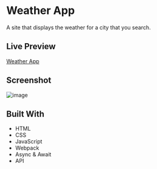 # Weather App

A site that displays the weather for a city that you search.

## Live Preview

[Weather App](https://28goo.github.io/Weather-App/)

## Screenshot

![image](https://user-images.githubusercontent.com/77486220/132816712-9e273b90-124c-4754-8ee3-94c910d947ff.png)

## Built With

* HTML
* CSS
* JavaScript
* Webpack
* Async & Await
* API
